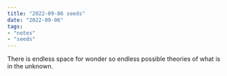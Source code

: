```yaml
---
title: "2022-09-06 seeds"
date: "2022-09-06"
tags:
- "notes"
- "seeds"
---
```


There is endless space for wonder so endless possible theories of what is in the unknown.